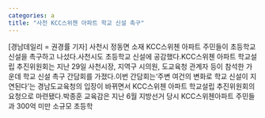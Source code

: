 ```yaml
---
categories: a
title: "사천 KCC스위첸 아파트 학교 신설 촉구"
---
```

[경남데일리 = 권경률 기자] 사천시 정동면 소재 KCC스위첸 아파트 주민들이 초등학교 신설을 촉구하고 나섰다.사천시도 초등학교 신설에 공감했다.KCC스위첸 아파트 학교설립 추진위원회는 지난 29일 사천시장, 지역구 시의원, 도교육청 관계자 등이 참석한 가운데 학교 신설 촉구 간담회를 가졌다.이번 간담회는‘주변 여건의 변화로 학교 신설이 지연된다’는 경남도교육청의 입장이 바뀌면서 KCC스위첸 아파트 학교설립 추진위원회의 요청으로 마련됐다.박종훈 교육감은 지난 6월 지방선거 당시 KCC스위첸아파트 주민들과 300억 미만 소규모 초등학